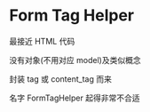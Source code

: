 # Form Tag Helper

最接近 HTML 代码

没有对象(不用对应 model)及类似概念

封装 tag 或 content_tag 而来

名字 FormTagHelper 起得非常不合适
